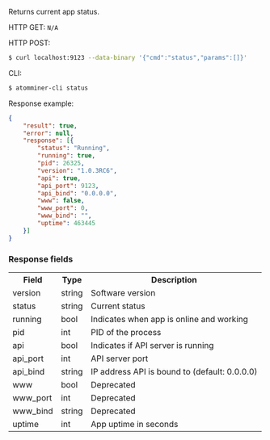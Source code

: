 Returns current app status.
 
HTTP GET: `N/A`

HTTP POST: 
```bash
$ curl localhost:9123 --data-binary '{"cmd":"status","params":[]}'
```

CLI: 
```bash
$ atomminer-cli status
```

Response example:
```json
{
	"result": true,
	"error": null,
	"response": [{
		"status": "Running",
		"running": true,
		"pid": 26325,
		"version": "1.0.3RC6",
		"api": true,
		"api_port": 9123,
		"api_bind": "0.0.0.0",
		"www": false,
		"www_port": 0,
		"www_bind": "",
		"uptime": 463445
	}]
}
```

### Response fields

<table id="tbl1">
	<tr>
		<th>Field</th>
		<th>Type</th>
		<th>Description</th>
	</tr>
	<tr>
		<td>version</td>
		<td>string</td>
		<td>Software version</td>
	</tr>
	<tr>
		<td>status</td>
		<td>string</td>
		<td>Current status</td>
	</tr>
	<tr>
		<td>running</td>
		<td>bool</td>
		<td>Indicates when app is online and working</td>
	</tr>
	<tr>
		<td>pid</td>
		<td>int</td>
		<td>PID of the process</td>
	</tr>
	<tr>
		<td>api</td>
		<td>bool</td>
		<td>Indicates if API server is running</td>
	</tr>
	<tr>
		<td>api_port</td>
		<td>int</td>
		<td>API server port</td>
	</tr>
	<tr>
		<td>api_bind</td>
		<td>string</td>
		<td>IP address API is bound to (default: 0.0.0.0)</td>
	</tr>
	<tr>
		<td>www</td>
		<td>bool</td>
		<td>Deprecated</td>
	</tr>
	<tr>
		<td>www_port</td>
		<td>int</td>
		<td>Deprecated</td>
	</tr>
	<tr>
		<td>www_bind</td>
		<td>string</td>
		<td>Deprecated</td>
	</tr>
	<tr>
		<td>uptime</td>
		<td>int</td>
		<td>App uptime in seconds</td>
	</tr>
</table>